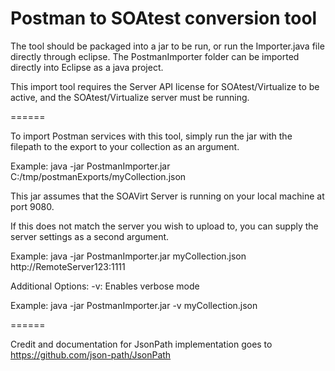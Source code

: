 # Postman to SOAtest conversion tool

The tool should be packaged into a jar to be run, or run the Importer.java file directly through eclipse. The PostmanImporter folder can be imported directly into Eclipse as a java project.


This import tool requires the Server API license for SOAtest/Virtualize to be active, and the SOAtest/Virtualize server must be running.


======

To import Postman services with this tool, simply run the jar
with the filepath to the export to your collection as an argument.


Example: java -jar PostmanImporter.jar C:/tmp/postmanExports/myCollection.json

This jar assumes that the SOAVirt Server is running on your local machine at 
port 9080.

If this does not match the server you wish to upload to, you can supply the 
server settings as a second argument.

Example: java -jar PostmanImporter.jar myCollection.json http://RemoteServer123:1111

Additional Options:
-v: Enables verbose mode

Example: java -jar PostmanImporter.jar -v myCollection.json

======

Credit and documentation for JsonPath implementation goes to https://github.com/json-path/JsonPath
